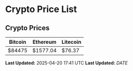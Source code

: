 # Crypto Price List

## Crypto Prices
| Bitcoin | Ethereum | Litecoin |
| ------- | -------- | -------- |
| $84475 | $1577.04 | $76.37 |
**Last Updated:** 2025-04-20 17:41 UTC
**Last Updated:** $DATE$
